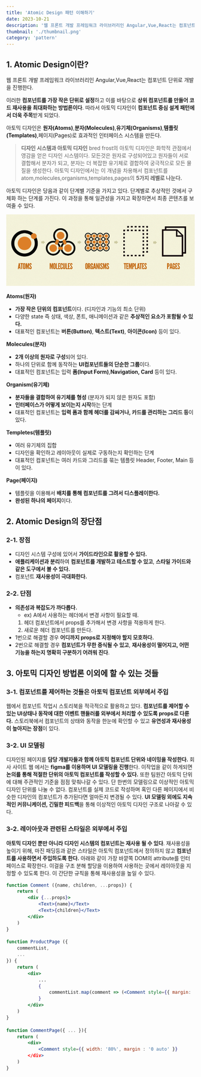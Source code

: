 ```yaml
---
title: 'Atomic Design 패턴 이해하기'
date: 2023-10-21
description: '웹 프론트 개발 프레임워크 라이브러리인 Angular,Vue,React는 컴포넌트 단위로 개발을 진행한다. 이러한 컴포넌트를 가장 작은 단위로 설정하고 이를 바탕으로 상위 컴포넌트를 만들어 코드 재사용을 최대화하는 방법론이다. 따라서 아토믹 디자인이 컴포넌트 중심 설계 패턴에서 더욱 주목받게 되었다.'
thumbnail: './thumbnail.png'
category: 'pattern'
---
```


## 1. Atomic Design이란?

웹 프론트 개발 프레임워크 라이브러리인 Angular,Vue,React는 컴포넌트 단위로 개발을 진행한다.

이러한 **컴포넌트를 가장 작은 단위로 설정**하고 이를 바탕으로 **상위 컴포넌트를 만들어 코드 재사용을 최대화하는 방법론이다**. 따라서 아토믹 디자인이 **컴포넌트 중심 설계 패턴에서 더욱 주목**받게 되었다.

아토믹 디자인은 **원자(Atoms)**,**분자(Molecules)**,**유기체(Organisms)**,**템플릿(Templates)**,페이지(Pages)로 효과적인 인터페이스 시스템을 만든다.

> **디자인 시스템과 아토믹 디자인**
> bred frost의 아토믹 디자인은 화학적 관점에서 영감을 얻은 디자인 시스템이다. 모든것은 원자로 구성되어있고 원자들이 서로 결합해서 분자가 되고, 분자는 더 복잡한 유기체로 결합하여 궁극적으로 모든 물질을 생성한다. 아토믹 디자인에서는 이 개념을 차용해서 컴포넌트를 atom,molecules,organisms,templates,pages의 **5가지 레벨로 나눈다.**

아토믹 디자인은 당음과 같이 단계별 기준을 가지고 있다. 단계별로 추상적인 것에서 구체화 하는 단계를 가진다. 이 과정을 통해 일관성을 가지고 확장하면서 최종 콘텐츠를 보여줄 수 있다.

![atomic.png](./atomic.png)

**Atoms(원자)**

- **가장 작은 단위의 컴포넌트**이다. (디자인과 기능의 최소 단위)
- 다양한 state 즉 상태, 색상, 폰트, 애니메이션과 같은 **추상적인 요소가 포함될 수 있다.**
- 대표적인 컴포넌트는 **버튼(Button)**, **텍스트(Text)**, **아이콘(Icon)** 등이 있다.

**Molecules(분자)**

- **2개 이상의 원자로 구성**되어 있다.
- 하나의 단위로 함께 동작하는 **UI컴포넌트들의 단순한 그룹**이다.
- 대표적인 컴포넌트는 입력 **폼(Input Form)**,**Navigation, Card** 등이 있다.

**Organism(유기체)**

- **분자들을 결합하여 유기체를 형성** (분자가 되지 않은 원자도 포함)
- **인터페이스가 어떻게 보이는지 시작**하는 단계
- 대표적인 컴포넌트는 **입력 폼과 함께 헤더를 감싸거나, 카드를 관리하는 그리드 등**이 있다.

**Templetes(템플릿)**

- 여러 유기체의 집합
- 디자인을 확인하고 레이아웃이 실제로 구동하는지 확인하는 단계
- 대표적인 컴포넌트는 여러 카드와 그리드를 묶는 템플릿 Header, Footer, Main 등이 있다.

**Page(페이지)**

- 템플릿을 이용해서 **배치를 통해 컴포넌트를 그려서 디스플레이한다.**
- **완성된 하나의 페이지**이다.

## 2. Atomic Design의 장단점

### 2-1. 장점

- 디자인 시스템 구성에 있어서 **가이드라인으로 활용할 수 있다.**
- **애플리케이션과 분리**하여 **컴포넌트를 개발하고 테스트할 수 있고**, **스타일 가이드와 같은 도구에서 볼 수 있다.**
- 컴포넌트 **재사용성이 극대화한다.**

### 2-2. 단점

- **의존성과 복잡도가 까다롭다.**
  - ex) A에서 사용하는 헤더에서 변경 사항이 필요할 때.
  1. 헤더 컴포넌트에서 props를 추가해서 변경 사항을 적용하게 한다.
  2. 새로운 헤더 컴포넌트를 만든다.
- 1번으로 해결할 경우 **어디까지 props로 지정해야 할지 모호하다.**
- 2번으로 해결할 경우 **컴포넌트가 무한 증식될 수 있고**, **재사용성이 떨어지고, 어떤 기능을 하는지 명확히 구분하기 어려워 진다**.

## 3. 아토믹 디자인 방법론 이외에 할 수 있는 것들

### 3-1. 컴포넌트를 제어하는 것들은 아토믹 컴포넌트 외부에서 주입

웹에서 컴포넌트 작업시 스토리북을 적극적으로 활용하고 있다. **컴포넌트를 제어할 수 있는 UI상태나 동작에 대한 이벤트 핸들러를 외부에서 처리할 수 있도록 props로 다룬다.** 스토리북에서 컴포넌트의 상태와 동작을 한눈에 확인할 수 있고 **유연성과 재사용성이 높아지는 장점**이 있다.

### 3-2. UI 모델링

디자인된 페이지를 **담당 개발자들과 함께 아토믹 컴포넌트 단위와 네이밍을 작성한다.** 회사 사이트 웹 에서는 **figma를 이용하며 UI 모델링을 진행**한다. 이작업을 같이 하게되면 **논의를 통해 적절한 단위의 아토믹 컴포넌트를 작성할 수 있다.** 또한 팀원간 아토믹 단위에 대해 주관적인 기준을 점점 맞춰나갈 수 있다. 단 한번의 모델링으로 이상적인 아토믹 디자인 단위를 나눌 수 없다. 컴포넌트를 실제 코드로 작성하며 혹인 다른 페이지에서 비슷한 디자인의 컴포넌트가 추가된다면 얼마든지 변경될 수 있다. **UI 모델링 외에도 지속적인 커뮤니케이션, 긴밀한 피드백**을 통해 이상적인 아토믹 디자인 구조로 나아갈 수 있다.

### 3-2. 레이아웃과 관련된 스타일은 외부에서 주입

**아토믹 디자인 뿐만 아니라 디자인 시스템의 컴포넌트는 재사용 될 수 있다**. 재사용성을 높이기 위해, 마진 패딩등과 같은 스타일은 아토믹 컴포넌트에서 정의하지 않고 **컴포넌트를 사용하면서 주입하도록 한다.** 아래와 같이 가장 바깥쪽 DOM의 attribute를 인터페이스로 확장한다. 이걸을 구조 분해 할당을 이용하여 사용하는 곳에서 레이아웃을 지정할 수 있도록 한다. 이 간단한 규칙을 통해 재사용성을 높일 수 있다.

```jsx
function Comment ({name, children, ...props}) {
	return (
		<div {...props}>
			<Text>{name}</Text>
			<Text>{children}</Text>
		</div>
	)
}

function ProductPage ({
	commentList,
	...
}) {
	return (
		<div>
			...
			{
				commentList.map(comment => (<Comment style={{ margin: '20px 40px', flex: 1}} />))
			}
		</div>
	)
}

function CommentPage({ ... }){
	return (
		<div>
			<Comment style={{ width: '80%', margin : '0 auto' }}
		</div>
	)
}
```
